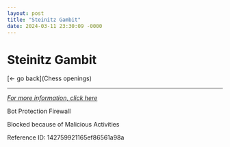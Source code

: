 ```yaml
---
layout: post
title: "Steinitz Gambit"
date: 2024-03-11 23:30:09 -0000
---
```

Steinitz Gambit
==============

[<- go back](Chess openings)
***
*[For more information, click here](https://www.thechesswebsite.com/steinitz-gambit/)*

Bot Protection Firewall

Blocked because of Malicious Activities

Reference ID: 142759921165ef86561a98a

